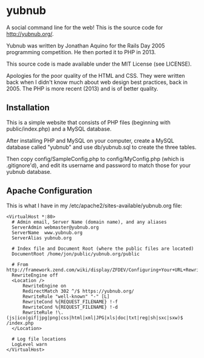 yubnub
======

A social command line for the web! This is the source code for http://yubnub.org/.

Yubnub was written by Jonathan Aquino for the Rails Day 2005 programming
competition. He then ported it to PHP in 2013.

This source code is made available under the MIT License (see LICENSE).

Apologies for the poor quality of the HTML and CSS. They were written back when
I didn't know much about web design best practices, back in 2005. The PHP is
more recent (2013) and is of better quality.

Installation
------------

This is a simple website that consists of PHP files (beginning with public/index.php)
and a MySQL database.

After installing PHP and MySQL on your computer, create a MySQL database called "yubnub"
and use db/yubnub.sql to create the three tables.

Then copy config/SampleConfig.php to config/MyConfig.php (which is .gitignore'd), and edit
its username and password to match those for your yubnub database.

Apache Configuration
--------------------

This is what I have in my /etc/apache2/sites-available/yubnub.org file:

    <VirtualHost *:80>
      # Admin email, Server Name (domain name), and any aliases
      ServerAdmin webmaster@yubnub.org
      ServerName  www.yubnub.org
      ServerAlias yubnub.org

      # Index file and Document Root (where the public files are located)
      DocumentRoot /home/jon/public/yubnub.org/public

      # From http://framework.zend.com/wiki/display/ZFDEV/Configuring+Your+URL+Rewriter
      RewriteEngine off
      <Location />
          RewriteEngine on
          RedirectMatch 302 ^/$ https://yubnub.org/
          RewriteRule "well-known" "-" [L]
          RewriteCond %{REQUEST_FILENAME} !-f
          RewriteCond %{REQUEST_FILENAME} !-d
          RewriteRule !\.(js|ico|gif|jpg|png|css|html|xml|JPG|xls|doc|txt|reg|sh|sxc|sxw)$ /index.php
      </Location>

      # Log file locations
      LogLevel warn
    </VirtualHost>